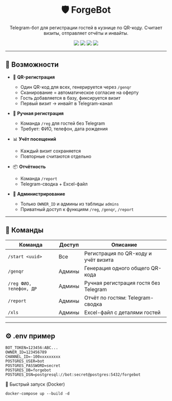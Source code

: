 <h1 align="center">🛡️ ForgeBot</h1>
<p align="center">
  Telegram-бот для регистрации гостей в кузнице по QR-коду. Считает визиты, отправляет отчёты и инвайты.
</p>

<p align="center">
  <img src="https://img.shields.io/badge/Python-3.11-blue?logo=python" />
  <img src="https://img.shields.io/badge/Aiogram-3.x-blueviolet?logo=telegram" />
  <img src="https://img.shields.io/badge/PostgreSQL-asyncpg-336791?logo=postgresql" />
  <img src="https://img.shields.io/badge/Docker-ready-0db7ed?logo=docker" />
</p>

---

## 🚀 Возможности

- 📲 **QR-регистрация**
  - Один QR-код для всех, генерируется через `/genqr`
  - Сканирование = автоматическое согласие на оферту
  - Гость добавляется в базу, фиксируется визит
  - Первый визит → инвайт в Telegram-канал

- 📝 **Ручная регистрация**
  - Команда `/reg` для гостей без Telegram
  - Требует: ФИО, телефон, дата рождения

- 📊 **Учёт посещений**
  - Каждый визит сохраняется
  - Повторные считаются отдельно

- 📦 **Отчётность**
  - Команда `/report`
  - Telegram-сводка + Excel-файл

- 🔐 **Администрирование**
  - Только `OWNER_ID` и админы из таблицы `admins`
  - Приватный доступ к функциям `/reg`, `/genqr`, `/report`

---
## 📜 Команды

| Команда                  | Доступ     | Описание                                               |
|--------------------------|------------|--------------------------------------------------------|
| `/start <uuid>`          | Все        | Регистрация по QR-коду и учёт визита                   |
| `/genqr`                 | Админы     | Генерация одного общего QR-кода                        |
| `/reg ФИО, телефон, ДР`  | Админы     | Ручная регистрация гостя без Telegram                  |
| `/report`                | Админы     | Отчёт по гостям: Telegram-сводка                       |
| `/xls`                   | Админы     | Excel-файл с деталями гостей                           |

---

## ⚙️ .env пример

```env
BOT_TOKEN=123456:ABC...
OWNER_ID=123456789
CHANNEL_ID=-100xxxxxxxxx
POSTGRES_USER=bot
POSTGRES_PASSWORD=secret
POSTGRES_DB=forgebot
POSTGRES_DSN=postgresql://bot:secret@postgres:5432/forgebot
```

🐳 Быстрый запуск (Docker)

```
docker-compose up --build -d
```
